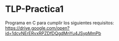 # TLP-Practica1
Programa en C para cumplir los siguientes requisitos: https://drive.google.com/open?id=1dcvNErERvxRPZDfDQgdMnYu4JSypMmPb
